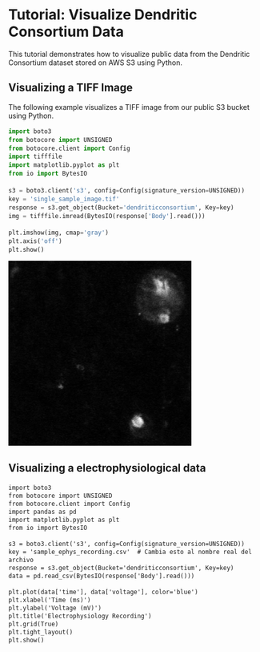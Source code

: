 # Tutorial: Visualize Dendritic Consortium Data

This tutorial demonstrates how to visualize public data from the Dendritic Consortium dataset stored on AWS S3 using Python.

## Visualizing a TIFF Image

The following example visualizes a TIFF image from our public S3 bucket using Python. 

```python
import boto3
from botocore import UNSIGNED
from botocore.client import Config
import tifffile
import matplotlib.pyplot as plt
from io import BytesIO

s3 = boto3.client('s3', config=Config(signature_version=UNSIGNED))
key = 'single_sample_image.tif'
response = s3.get_object(Bucket='dendriticconsortium', Key=key)
img = tifffile.imread(BytesIO(response['Body'].read()))

plt.imshow(img, cmap='gray')
plt.axis('off')
plt.show()
```
![Sample Voltage Imaging](tutorials/02_visualize_data/single_sample_image.png)

## Visualizing a electrophysiological data
```
import boto3
from botocore import UNSIGNED
from botocore.client import Config
import pandas as pd
import matplotlib.pyplot as plt
from io import BytesIO

s3 = boto3.client('s3', config=Config(signature_version=UNSIGNED))
key = 'sample_ephys_recording.csv'  # Cambia esto al nombre real del archivo
response = s3.get_object(Bucket='dendriticconsortium', Key=key)
data = pd.read_csv(BytesIO(response['Body'].read()))

plt.plot(data['time'], data['voltage'], color='blue')
plt.xlabel('Time (ms)')
plt.ylabel('Voltage (mV)')
plt.title('Electrophysiology Recording')
plt.grid(True)
plt.tight_layout()
plt.show()
```